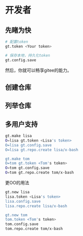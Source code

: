 # 开发者

## 先睹为快

```bash
# 配置token
gt.token <Your token>

# 保存本地，持久化token
gt.config.save
```

然后，你就可以畅享gitee的能力。

## 创建仓库

## 列举仓库


## 多用户支持

```bash
gt.make lisa
O=lisa gt.token <Lisa's token>
O=lisa gt.config.save
O=lisa gt.repo.create lisa/x-bash

gt.make tom
O=tom gt.token <Tom's token>
O=tom gt.config.save
O=tom gt.repo.create tom/x-bash
```


更OO的用法

```bash
gt.new lisa
lisa.token <Lisa's token>
lisa.config.save
lisa.repo.create lisa/x-bash

gt.new tom
tom.token <Tom's token>
tom.config.save
tom.repo.create tom/x-bash
```


